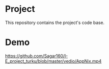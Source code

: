 # Project
This repository contains the project's code base.

# Demo
https://github.com/Sagar160/I-E_project_turku/blob/master/vedio/AppNix.mp4
